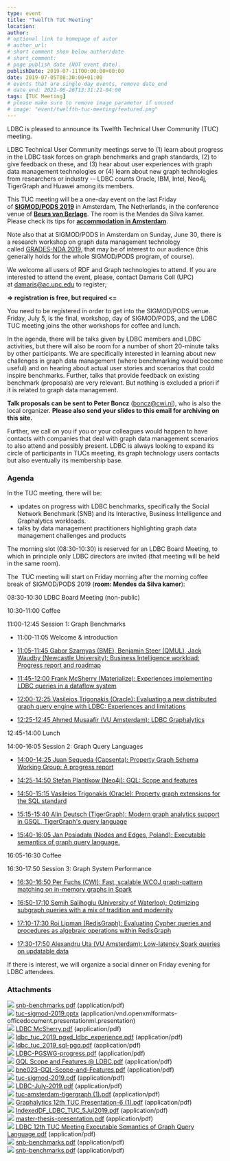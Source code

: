```yaml
---
type: event
title: "Twelfth TUC Meeting"
location: 
author: 
# optional link to homepage of autor
# author_url: 
# short comment shon below author/date
# short_comment:
# page publish date (NOT event date).
publishDate: 2019-07-11T00:00:00+00:00
date: 2019-07-05T08:30:00+01:00
# events that are single-day events, remove date_end
# date_end: 2021-06-26T13:31:21-04:00
tags: [TUC Meeting]
# please make sure to remove image parameter if unused
# image: "event/twelfth-tuc-meeting/featured.png"
---
```


LDBC is pleased to announce its Twelfth Technical User Community (TUC) meeting. 

LDBC Technical User Community meetings serve to (1) learn about progress
in the LDBC task forces on graph benchmarks and graph standards, (2) to
give feedback on these, and (3) hear about user experiences with graph
data management technologies or (4) learn about new graph technologies
from researchers or industry -- LDBC counts Oracle, IBM, Intel, Neo4j,
TigerGraph and Huawei among its members.

This TUC meeting will be a one-day event on the last Friday
of **[SIGMOD/PODS 2019](https://sigmod2019.org/)** in
Amsterdam, The Netherlands, in the conference venue of **[Beurs van Berlage](http://sigmod2019.org/conf_venue)**. The room is the Mendes da Silva kamer. Please check its tips for **[accommodation in Amsterdam](http://sigmod2019.org/accommodation)**.

Note also that at SIGMOD/PODS in Amsterdam on Sunday, June 30, there is a research workshop on graph data management technology called [GRADES-NDA 2019](https://sites.google.com/site/gradesnda2019), that
may be of interest to our audience (this generally holds for the whole
SIGMOD/PODS program, of course).

We welcome all users of RDF and Graph technologies to attend. If you are
interested to attend the event, please, contact Damaris Coll (UPC)
at <damaris@ac.upc.edu> to register;

**=\> registration is free, but required \<=**

You need to be registered in order to get into the SIGMOD/PODS venue.
Friday, July 5, is the final, workshop, day of SIGMOD/PODS, and the LDBC
TUC meeting joins the other workshops for coffee and lunch.

In the agenda, there will be talks given by LDBC members and LDBC
activities, but there will also be room for a number of short 20-minute
talks by other participants. We are specifically interested in learning
about new challenges in graph data management (where benchmarking would
become useful) and on hearing about actual user stories and scenarios
that could inspire benchmarks. Further, talks that provide feedback on
existing benchmark (proposals) are very relevant. But nothing is
excluded a priori if it is related to graph data management.

**Talk proposals can be sent to Peter Boncz** (boncz@cwi.nl), who is
also the local organizer. **Please also send your slides to this email
for archiving on this site.**

Further, we call on you if you or your colleagues would happen to have
contacts with companies that deal with graph data management scenarios
to also attend and possibly present. LDBC is always looking to expand
its circle of participants in TUCs meeting, its graph technology users
contacts but also eventually its membership base.

### Agenda

In the TUC meeting, there will be:

-   updates on progress with LDBC benchmarks, specifically the Social
    Network Benchmark (SNB) and its Interactive, Business Intelligence
    and Graphalytics workloads.
-   talks by data management practitioners highlighting graph data
    management challenges and products

The morning slot (08:30-10:30) is reserved for an LDBC Board Meeting, to
which in principle only LDBC directors are invited (that meeting will be
held in the same room).

The  TUC meeting will start on Friday morning after the morning coffee
break of SIGMOD/PODS 2019 (**room: Mendes da Silva kamer**):

08:30-10:30 LDBC Board Meeting (non-public)

10:30-11:00 Coffee

11:00-12:45 Session 1: Graph Benchmarks

-   11:00-11:05 Welcome & introduction

-   [11:05-11:45 Gabor Szarnyas (BME), Benjamin Steer (QMUL), Jack
    Waudby (Newcastle University): Business Intelligence workload:
    Progress report and roadmap](attachments/106233859/112230404.pdf)
    

-   [11:45-12:00 Frank McSherry (Materialize): Experiences implementing
    LDBC queries in a dataflow system](attachments/106233859/111706117.pdf)

-   [12:00-12:25 Vasileios Trigonakis (Oracle): Evaluating a new
    distributed graph query engine with LDBC: Experiences and
    limitations](/attachments/106233859/111706118.pdf)

-   [12:25-12:45 Ahmed Musaafir (VU Amsterdam): LDBC Graphalytics](attachments/106233859/111706130.pdf)

12:45-14:00 Lunch

14:00-16:05 Session 2: Graph Query Languages

-   [14:00-14:25 Juan Sequeda (Capsenta): Property Graph Schema Working
    Group: A progress report](attachments/106233859/111706120.pdf)

-   [14:25-14:50 Stefan Plantikow (Neo4j): GQL: Scope and
    features](attachments/106233859/111706121.pdf)

-   [14:50-15:15 Vasileios Trigonakis (Oracle): Property graph extensions
    for the SQL standard](attachments/106233859/111706119.pdf)

-   [15:15-15:40 Alin Deutsch (TigerGraph): Modern graph analytics support in GSQL, TigerGraph\'s query language](attachments/106233859/111706129.pdf)

-   [15:40-16:05 Jan Posiadała (Nodes and Edges, Poland): Executable
    semantics of graph query language.](attachments/106233859/112230401.pdf)

16:05-16:30 Coffee

16:30-17:50 Session 3: Graph System Performance

-   [16:30-16:50 Per Fuchs (CWI): Fast, scalable WCOJ
    graph-pattern matching on in-memory graphs in Spark](attachments/106233859/111968258.pdf)

-   [16:50-17:10 Semih Salihoglu (University of Waterloo): Optimizing
    subgraph queries with a mix of tradition and modernity](/attachments/106233859/111706116.pptx)
-   [17:10-17:30 Roi Lipman (RedisGraph): Evaluating Cypher queries and
    procedures as algebraic operations within RedisGraph](attachments/106233859/111706128.pdf)
-   [17:30-17:50 Alexandru Uta (VU Amsterdam): Low-latency Spark queries
    on updatable data](attachments/106233859/111706133.pdf)

If there is interest, we will organize a social dinner on Friday evening
for LDBC attendees.

### Attachments

![](images/icons/bullet_blue.gif)
[snb-benchmarks.pdf](attachments/106233859/112230404.pdf)
(application/pdf)\
![](images/icons/bullet_blue.gif)
[tuc-sigmod-2019.pptx](attachments/106233859/111706116.pptx)
(application/vnd.openxmlformats-officedocument.presentationml.presentation)\
![](images/icons/bullet_blue.gif) [LDBC
McSherry.pdf](attachments/106233859/111706117.pdf) (application/pdf)\
![](images/icons/bullet_blue.gif)
[ldbc\_tuc\_2019\_pgxd\_ldbc\_experience.pdf](attachments/106233859/111706118.pdf)
(application/pdf)\
![](images/icons/bullet_blue.gif)
[ldbc\_tuc\_2019\_sql-pgq.pdf](attachments/106233859/111706119.pdf)
(application/pdf)\
![](images/icons/bullet_blue.gif)
[LDBC-PGSWG-progress.pdf](attachments/106233859/111706120.pdf)
(application/pdf)\
![](images/icons/bullet_blue.gif) [GQL Scope and
Features @ LDBC.pdf](attachments/106233859/111706121.pdf)
(application/pdf)\
![](images/icons/bullet_blue.gif)
[bne023-GQL-Scope-and-Features.pdf](attachments/106233859/111706122.pdf)
(application/pdf)\
![](images/icons/bullet_blue.gif)
[tuc-sigmod-2019.pdf](attachments/106233859/111706124.pdf)
(application/pdf)\
![](images/icons/bullet_blue.gif)
[LDBC-July-2019.pdf](attachments/106233859/111706128.pdf)
(application/pdf)\
![](images/icons/bullet_blue.gif)
[tuc-amsterdam-tigergraph (1).pdf](attachments/106233859/111706129.pdf)
(application/pdf)\
![](images/icons/bullet_blue.gif) [Graphalytics
12th TUC Presentation-6 (1).pdf](attachments/106233859/111706130.pdf)
(application/pdf)\
![](images/icons/bullet_blue.gif)
[IndexedDF\_LDBC\_TUC\_5Jul2019.pdf](attachments/106233859/111706133.pdf)
(application/pdf)\
![](images/icons/bullet_blue.gif)
[master-thesis-presentation.pdf](attachments/106233859/111968258.pdf)
(application/pdf)\
![](images/icons/bullet_blue.gif) [LDBC 12th TUC
Meeting Executable Semantics of Graph Query
Language.pdf](attachments/106233859/112230401.pdf) (application/pdf)\
![](images/icons/bullet_blue.gif)
[snb-benchmarks.pdf](attachments/106233859/112361473.pdf)
(application/pdf)\
![](images/icons/bullet_blue.gif)
[snb-benchmarks.pdf](attachments/106233859/111706115.pdf)
(application/pdf)
